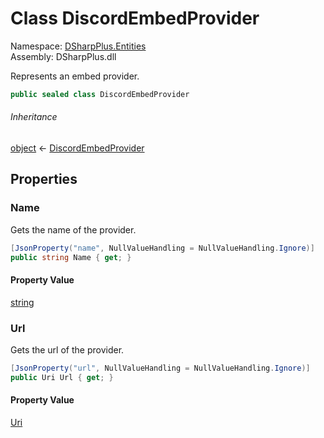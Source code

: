 # Class DiscordEmbedProvider

Namespace: [DSharpPlus.Entities](DSharpPlus.Entities.md)  
Assembly: DSharpPlus.dll

Represents an embed provider.

```csharp
public sealed class DiscordEmbedProvider
```

###### Inheritance

[object](https://learn.microsoft.com/dotnet/api/system.object) ← 
[DiscordEmbedProvider](DSharpPlus.Entities.DiscordEmbedProvider.md)

## Properties

### <a id="DSharpPlus_Entities_DiscordEmbedProvider_Name"></a>Name

Gets the name of the provider.

```csharp
[JsonProperty("name", NullValueHandling = NullValueHandling.Ignore)]
public string Name { get; }
```

#### Property Value

[string](https://learn.microsoft.com/dotnet/api/system.string)

### <a id="DSharpPlus_Entities_DiscordEmbedProvider_Url"></a>Url

Gets the url of the provider.

```csharp
[JsonProperty("url", NullValueHandling = NullValueHandling.Ignore)]
public Uri Url { get; }
```

#### Property Value

[Uri](https://learn.microsoft.com/dotnet/api/system.uri)

